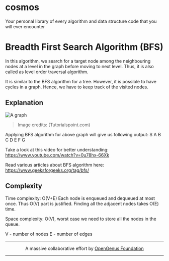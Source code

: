 # cosmos
Your personal library of every algorithm and data structure code that you will ever encounter

# Breadth First Search Algorithm (BFS)
In this algorithm, we search for a target node among the neighbouring nodes at a level in the graph before moving to next level.
Thus, it is also called as level order traversal algorithm.

It is similar to the BFS algorithm for a tree. However, it is possible to have cycles in a graph.
Hence, we have to keep track of the visited nodes.

## Explanation
![A graph](https://github.com/Priya-Raut/cosmos/tree/master/code/graph_algorithms/src/breadth_first_search/graph_bfs.jpg)

> Image credits: (Tutorialspoint.com)

Applying BFS algorithm for above graph will give us following output:
S A B C D E F G

Take a look at this video for better understanding:
https://www.youtube.com/watch?v=0u78hx-66Xk

Read various articles about BFS algorithm here:
https://www.geeksforgeeks.org/tag/bfs/

## Complexity
Time complexity: O(V+E)
Each node is enqueued and dequeued at most once. Thus O(V) part is justified.
Finding all the adjacent nodes takes O(E) time.

Space complexity: O(V), worst case we need to store all the nodes in the queue.

V - number of nodes
E - number of edges

---
<p align="center">
	A massive collaborative effort by <a href="https://github.com/OpenGenus/cosmos">OpenGenus Foundation</a>
</p>

---